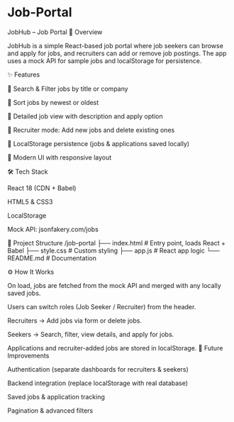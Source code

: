 # Job-Portal
JobHub – Job Portal
📌 Overview

JobHub is a simple React-based job portal where job seekers can browse and apply for jobs, and recruiters can add or remove job postings.
The app uses a mock API for sample jobs and localStorage for persistence.

✨ Features

🔎 Search & Filter jobs by title or company

📅 Sort jobs by newest or oldest

👀 Detailed job view with description and apply option

📝 Recruiter mode: Add new jobs and delete existing ones

💾 LocalStorage persistence (jobs & applications saved locally)

🎨 Modern UI with responsive layout

🛠️ Tech Stack

React 18 (CDN + Babel)

HTML5 & CSS3

LocalStorage

Mock API: jsonfakery.com/jobs

📂 Project Structure
/job-portal
  ├── index.html      # Entry point, loads React + Babel
  ├── style.css       # Custom styling
  ├── app.js          # React app logic
  └── README.md       # Documentation

⚙️ How It Works

On load, jobs are fetched from the mock API and merged with any locally saved jobs.

Users can switch roles (Job Seeker / Recruiter) from the header.

Recruiters → Add jobs via form or delete jobs.

Seekers → Search, filter, view details, and apply for jobs.

Applications and recruiter-added jobs are stored in localStorage.
📌 Future Improvements

Authentication (separate dashboards for recruiters & seekers)

Backend integration (replace localStorage with real database)

Saved jobs & application tracking

Pagination & advanced filters